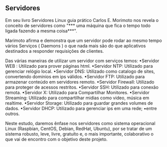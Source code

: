 ## Servidores 
Em seu livro Servidores Linux guia prático Carlos E. Morimoto nos revela o conceito de servidores como "*** uma máquina que fica o tempo todo ligada fazendo a mesma coisa***".

Marimoto afirma e demonstra que um servidor pode rodar ao mesmo tempo vários Serviços ( Daemons ) o que nada mais são do que aplicativos destinados a responder requisições de clientes.

Das várias maneiras de utilizar um servidor com serviços temos:
•Servidor WEB : Utilizado para prover páginas html.
•Servidor NTP: Utilizado para gerenciar relógio local.
•Servidor DNS: Utilizado como catalogo de sites, convertendo dominios em ips válidos.
•Servidor FTP: Utilizado para armazenar conteúdo em servidores remoto.
•Servidor Firewall: Utilizado para proteger de acessos restritos.
•Servidor SSH: Utilizado para conexão remota.
•Servidor X: Utilizado para Compartilhar Monitores.
•Servidor Streaming: Utilizado para compartilhar midias como video, música em realtime.
•Servidor Storage: Utilizado para guardar grandes volumes de dados.
•Servidor DHCP: Utilizado para gerenciar ips em uma rede;
•entre outros.

Neste estudo, daremos ênfase nos servidores como sistema operacional Linux (Raspbian, CentOS, Debian, RedHat, Ubuntu), por se tratar de um sistema robusto, leve, livre, gratuíto e, o mais importante, colaborativo o que vai de encontro com o objetivo deste projeto.
